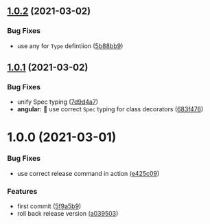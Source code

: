 ## [1.0.2](https://github.com/simple-deck/test-decorators/compare/v1.0.1...v1.0.2) (2021-03-02)


### Bug Fixes

* use any for `Type` defintiion ([5b88bb9](https://github.com/simple-deck/test-decorators/commit/5b88bb9414c01f32d0917e270ca7ba3e94cab68f))

## [1.0.1](https://github.com/simple-deck/test-decorators/compare/v1.0.0...v1.0.1) (2021-03-02)


### Bug Fixes

* unify Spec typing ([7d9d4a7](https://github.com/simple-deck/test-decorators/commit/7d9d4a7791b776b20335ccd5b1584f4d33b75267))
* **angular:** :bug: use correct `Spec` typing for class decorators ([683f476](https://github.com/simple-deck/test-decorators/commit/683f476feafba56901ad01a7f7076927df535b39))

# 1.0.0 (2021-03-01)


### Bug Fixes

* use correct release command in action ([e425c09](https://github.com/simple-deck/test-decorators/commit/e425c0957954e2055532786f325f26fae103a0c4))


### Features

* first commit ([5f9a5b9](https://github.com/simple-deck/test-decorators/commit/5f9a5b9753c7c72d8bec79d644c961a6961656fd))
* roll back release version ([a039503](https://github.com/simple-deck/test-decorators/commit/a0395035309a301e936fe0c932f7020cb8505616))

